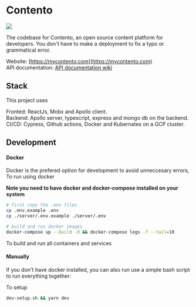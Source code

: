 # Contento

![](https://github.com/marvinkome/contento/workflows/Client%20CI/CD/badge.svg?master)

The codebase for Contento, an open source content platform for developers. You don't have to make a
deployment to fix a typo or grammatical error.

Website: [https://mycontento.com](https://mycontento.com)  
API documentation: [API documentation wiki](https://github.com/marvinkome/contento/wiki/Contento-API)

## Stack

This project uses

Fronted: ReactJs, Mobx and Apollo client.  
Backend: Apollo server, typescript, express and mongo db on the backend.  
CI/CD: Cypress, Github actions, Docker and Kubernates on a GCP cluster.

## Development

#### Docker

Docker is the prefered option for development to avoid unneccesary errors, To run using docker

**Note you need to have docker and docker-compose installed on your system**

```bash
# first copy the .env files
cp .env.example .env
cp ./server/.env.example ./server/.env

# build and run docker images
docker-compose up --build -d && docker-compose logs -f --tail=10
```

To build and run all containers and services

#### Manually

If you don't have docker installed, you can also run use a simple bash script to run everything together:

To setup

```bash
dev-setup.sh && yarn dev
```
